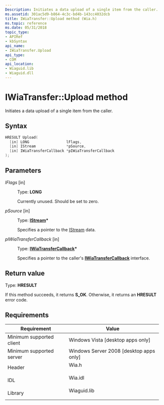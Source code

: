 ```yaml
---
Description: Initiates a data upload of a single item from the caller.
ms.assetid: 301ac5d9-b864-4c3c-bd4b-143cc4032dcb
title: IWiaTransfer::Upload method (Wia.h)
ms.topic: reference
ms.date: 05/31/2018
topic_type: 
- APIRef
- kbSyntax
api_name: 
- IWiaTransfer.Upload
api_type: 
- COM
api_location: 
- Wiaguid.lib
- Wiaguid.dll
---
```


# IWiaTransfer::Upload method

Initiates a data upload of a single item from the caller.

## Syntax


```C++
HRESULT Upload(
  [in] LONG                 lFlags,
  [in] IStream              *pSource,
  [in] IWiaTransferCallback *pIWiaTransferCallback
);
```



## Parameters

<dl> <dt>

*lFlags* \[in\]
</dt> <dd>

Type: **LONG**

Currently unused. Should be set to zero.

</dd> <dt>

*pSource* \[in\]
</dt> <dd>

Type: **[IStream](/windows/win32/api/objidl/nn-objidl-istream)\***

Specifies a pointer to the [IStream](/windows/win32/api/objidl/nn-objidl-istream) data.

</dd> <dt>

*pIWiaTransferCallback* \[in\]
</dt> <dd>

Type: **[**IWiaTransferCallback**](-wia-iwiatransfercallback.md)\***

Specifies a pointer to the caller's [**IWiaTransferCallback**](-wia-iwiatransfercallback.md) interface.

</dd> </dl>

## Return value

Type: **HRESULT**

If this method succeeds, it returns **S\_OK**. Otherwise, it returns an **HRESULT** error code.

## Requirements



| Requirement | Value |
|-------------------------------------|----------------------------------------------------------------------------------------|
| Minimum supported client<br/> | Windows Vista \[desktop apps only\]<br/>                                         |
| Minimum supported server<br/> | Windows Server 2008 \[desktop apps only\]<br/>                                   |
| Header<br/>                   | <dl> <dt>Wia.h</dt> </dl>       |
| IDL<br/>                      | <dl> <dt>Wia.idl</dt> </dl>     |
| Library<br/>                  | <dl> <dt>Wiaguid.lib</dt> </dl> |



 

 

